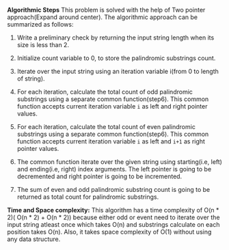 **Algorithmic Steps**
This problem is solved with the help of Two pointer approach(Expand around center). The algorithmic approach can be summarized as follows:

1. Write a preliminary check by returning the input string length when its size is less than 2.

2. Initialize count variable to 0, to store the palindromic substrings count.

3. Iterate over the input string using an iteration variable i(from 0 to length of string).

4. For each iteration, calculate the total count of odd palindromic substrings using a separate common function(step6). This common function accepts current iteration variable `i` as left and right pointer values.

5. For each iteration, calculate the total count of even palindromic substrings using a separate common function(step6). This common function accepts current iteration variable `i` as left and `i+1` as right pointer values.

6. The common function iterate over the given string using starting(i.e, left) and ending(i.e, right) index arguments. The left pointer is going to be decremented and right pointer is going to be incremented.

7. The sum of even and odd palindromic substring count is going to be returned as total count for palindromic substrings.


**Time and Space complexity:**
This algorithm has a time complexity of O(n * 2)( O(n * 2) + O(n * 2)) because either odd or event need to iterate over the input string atleast once which takes O(n) and substrings calculate on each position takes O(n). Also, it takes space complexity of O(1) without using any data structure.